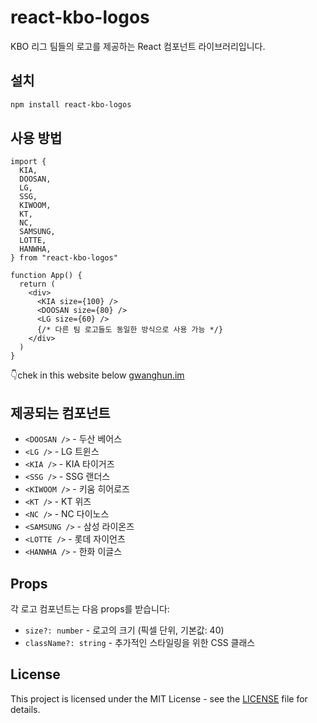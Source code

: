 # react-kbo-logos

KBO 리그 팀들의 로고를 제공하는 React 컴포넌트 라이브러리입니다.

## 설치

```bash
npm install react-kbo-logos
```

## 사용 방법

```tsx
import {
  KIA,
  DOOSAN,
  LG,
  SSG,
  KIWOOM,
  KT,
  NC,
  SAMSUNG,
  LOTTE,
  HANWHA,
} from "react-kbo-logos"

function App() {
  return (
    <div>
      <KIA size={100} />
      <DOOSAN size={80} />
      <LG size={60} />
      {/* 다른 팀 로고들도 동일한 방식으로 사용 가능 */}
    </div>
  )
}
```

👇chek in this website below
[gwanghun.im](https://www.gwanghun.im/tools/react-kbo-logos)

## 제공되는 컴포넌트

- `<DOOSAN />` - 두산 베어스
- `<LG />` - LG 트윈스
- `<KIA />` - KIA 타이거즈
- `<SSG />` - SSG 랜더스
- `<KIWOOM />` - 키움 히어로즈
- `<KT />` - KT 위즈
- `<NC />` - NC 다이노스
- `<SAMSUNG />` - 삼성 라이온즈
- `<LOTTE />` - 롯데 자이언츠
- `<HANWHA />` - 한화 이글스

## Props

각 로고 컴포넌트는 다음 props를 받습니다:

- `size?: number` - 로고의 크기 (픽셀 단위, 기본값: 40)
- `className?: string` - 추가적인 스타일링을 위한 CSS 클래스

## License

This project is licensed under the MIT License - see the [LICENSE](LICENSE) file for details.
